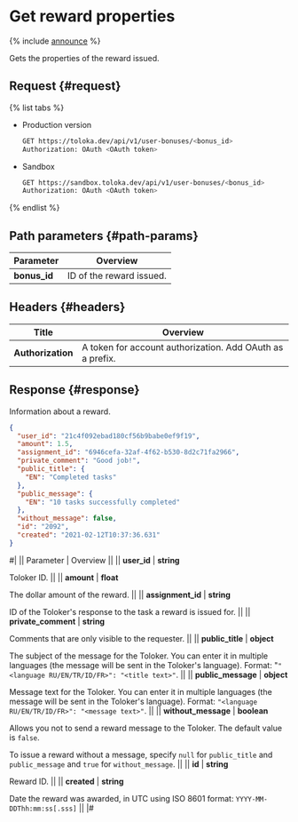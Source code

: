 # Get reward properties

{% include [announce](../_includes/announce.md) %}

Gets the properties of the reward issued.

## Request {#request}

{% list tabs %}

- Production version

    ```bash
    GET https://toloka.dev/api/v1/user-bonuses/<bonus_id>
    Authorization: OAuth <OAuth token>
    ```

- Sandbox

    ```bash
    GET https://sandbox.toloka.dev/api/v1/user-bonuses/<bonus_id>
    Authorization: OAuth <OAuth token>
    ```

{% endlist %}

## Path parameters {#path-params}

Parameter | Overview
----- | -----
**bonus_id** | ID of the reward issued.

## Headers {#headers}

Title | Overview
----- | -----
**Authorization** | A token for account authorization. Add OAuth as a prefix.

## Response {#response}

Information about a reward.

```json
{
  "user_id": "21c4f092ebad180cf56b9babe0ef9f19",
  "amount": 1.5,
  "assignment_id": "6946cefa-32af-4f62-b530-8d2c71fa2966",
  "private_comment": "Good job!",
  "public_title": {
    "EN": "Completed tasks"
  },
  "public_message": {
    "EN": "10 tasks successfully completed"
  },
  "without_message": false,
  "id": "2092",
  "created": "2021-02-12T10:37:36.631"
}
```

#|
|| Parameter | Overview ||
|| **user_id** | **string**

Toloker ID. ||
|| **amount** | **float**

The dollar amount of the reward. ||
|| **assignment_id** | **string**

ID of the Toloker's response to the task a reward is issued for. ||
|| **private_comment** | **string**

Comments that are only visible to the requester. ||
|| **public_title** | **object**

The subject of the message for the Toloker. You can enter it in multiple languages (the message will be sent in the Toloker's language). Format: "`"<language RU/EN/TR/ID/FR>": "<title text>"`. ||
|| **public_message** | **object**

Message text for the Toloker. You can enter it in multiple languages (the message will be sent in the Toloker's language). Format: `"<language RU/EN/TR/ID/FR>": "<message text>"`. ||
|| **without_message** | **boolean**

Allows you not to send a reward message to the Toloker. The default value is `false`.

To issue a reward without a message, specify `null` for `public_title` and `public_message` and `true` for `without_message`. ||
|| **id** | **string**

Reward ID. ||
|| **created** | **string**

Date the reward was awarded, in UTC using ISO 8601 format: `YYYY-MM-DDThh:mm:ss[.sss]` ||
|#